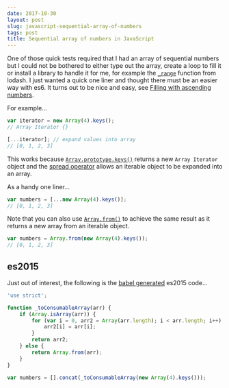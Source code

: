 ```yaml
---
date: 2017-10-30
layout: post
slug: javascript-sequential-array-of-numbers
tags: post
title: Sequential array of numbers in JavaScript
---
```


One of those quick tests required that I had an array of sequential numbers but I could not be bothered to either type out the array, create a loop to fill it or install a library to handle it for me, for example the [`_range`](https://lodash.com/docs/#range) function from lodash. I just wanted a quick one liner and thought there must be an easier way with es6. It turns out to be nice and easy, see [Filling with ascending numbers](http://exploringjs.com/es6/ch_arrays.html#_filling-with-ascending-numbers).

For example...

```js
var iterator = new Array(4).keys();
// Array Iterator {}

[...iterator]; // expand values into array
// [0, 1, 2, 3]
```

This works because [`Array.prototype.keys()`](https://developer.mozilla.org/en-US/docs/Web/JavaScript/Reference/Global_Objects/Array/keys) returns a new `Array Iterator` object and the [spread operator](https://developer.mozilla.org/en-US/docs/Web/JavaScript/Reference/Operators/Spread_operator) allows an iterable object to be expanded into an array.

As a handy one liner...

```js
var numbers = [...new Array(4).keys()];
// [0, 1, 2, 3]
```

Note that you can also use [`Array.from()`](https://developer.mozilla.org/en-US/docs/Web/JavaScript/Reference/Global_Objects/Array/from) to achieve the same result as it returns a new array from an iterable object.

```js
var numbers = Array.from(new Array(4).keys());
// [0, 1, 2, 3]
```

## es2015

Just out of interest, the following is the [babel generated](https://babeljs.io/repl/#?babili=false&browsers=&build=&builtIns=false&code_lz=G4QwTgBAdgrgtgIwKZgM4QgXggbQHQFRIDuEAgmGCAJ4AUALAJR4DWS1qtjAukA&debug=false&circleciRepo=&evaluate=true&lineWrap=true&presets=es2015%2Cstage-2&targets=&version=6.26.0) es2015 code...

```js
'use strict';

function _toConsumableArray(arr) {
	if (Array.isArray(arr)) {
		for (var i = 0, arr2 = Array(arr.length); i < arr.length; i++) {
			arr2[i] = arr[i];
		}
		return arr2;
	} else {
		return Array.from(arr);
	}
}

var numbers = [].concat(_toConsumableArray(new Array(4).keys()));
```
